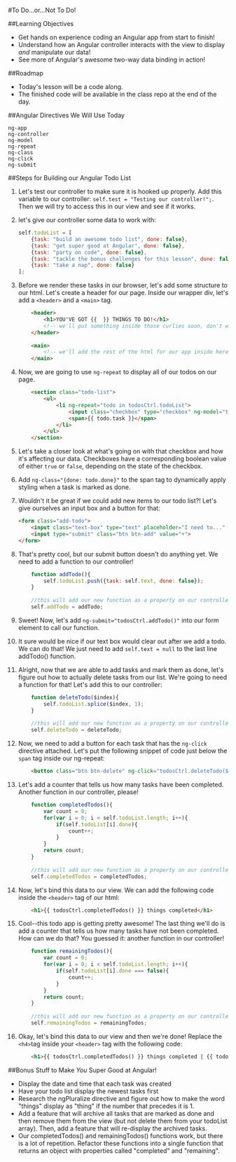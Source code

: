 #To Do...or...Not To Do!

##Learning Objectives
* Get hands on experience coding an Angular app from start to finish!
* Understand how an Angular controller interacts with the view to display _and_ manipulate our data!
* See more of Angular's awesome two-way data binding in action!

##Roadmap
* Today's lesson will be a code along.
* The finished code will be available in the class repo at the end of the day.

##Angular Directives We Will Use Today
```
ng-app
ng-controller
ng-model
ng-repeat
ng-class
ng-click
ng-submit
```

##Steps for Building our Angular Todo List
1. Let's test our controller to make sure it is hooked up properly. Add this variable to our controller: `self.test = "Testing our controller!";`. Then we will try to access this in our view and see if it works. 

2. let's give our controller some data to work with:

	```javascript
	self.todoList = [
		{task: "build an awesome todo list", done: false},
		{task: "get super good at Angular", done: false},
		{task: "party on code", done: false},
		{task: "tackle the bonus challenges for this lesson", done: false},
		{task: "take a nap", done: false}
	];
	```

3. Before we render these tasks in our browser, let's add some structure to our html.  Let's create a header for our page.  Inside our wrapper div, let's add a `<header>` and a `<main>` tag.

	```html
		<header>
			<h1>YOU'VE GOT {{  }} THINGS TO DO!</h1>
			<!-- we'll put something inside those curlies soon, don't worry... -->
		</header>
		
		<main>
			<!-- we'll add the rest of the html for our app inside here -->
		</main>
	```

4. Now, we are going to use `ng-repeat` to display all of our todos on our page.  

	```html
		<section class="todo-list">
			<ul>
				<li ng-repeat="todo in todosCtrl.todoList">
					<input class="checkbox" type="checkbox" ng-model="todo.done">
					<span>{{ todo.task }}</span>
				</li>
			</ul>
		</section>
	```

5. Let's take a closer look at what's going on with that checkbox and how it's affecting our data. Checkboxes have a corresponding boolean value of either `true` or `false`, depending on the state of the checkbox.

6. Add `ng-class="{done: todo.done}"` to the span tag to dynamically apply styling when a task is marked as done.

7. Wouldn't it be great if we could add new items to our todo list?!  Let's give ourselves an input box and a button for that:

	```html
	<form class="add-todo">
		<input class="text-box" type="text" placeholder="I need to..." ng-model="todosCtrl.text">
		<input type="submit" class="btn btn-add" value="+">
	</form>
	```

8. That's pretty cool, but our submit button doesn't do anything yet.  We need to add a function to our controller!

	```javascript
		function addTodo(){
			self.todoList.push({task: self.text, done: false});
		}
		
		//this will add our new function as a property on our controller, put it up near the top of the controller.
		self.addTodo = addTodo;
	```

9. Sweet! Now, let's add `ng-submit="todosCtrl.addTodo()"` into our form element to call our function.

10. It sure would be nice if our text box would clear out after we add a todo.  We can do that!  We just need to add `self.text = null` to the last line addTodo() function.

11. Alright, now that we are able to add tasks and mark them as done, let's figure out how to actually delete tasks from our list.  We're going to need a function for that!  Let's add this to our controller:

	```javascript
		function deleteTodo($index){
			self.todoList.splice($index, 1);
		}
		
		//this will add our new function as a property on our controller
		self.deleteTodo = deleteTodo;	
	```

12. Now, we need to add a button for each task that has the `ng-click` directive attached.  Let's put the following snippet of code just below the `span` tag inside our ng-repeat:

	```html
		<button class="btn btn-delete" ng-click="todosCtrl.deleteTodo($index)">x</button>
	```

13. Let's add a counter that tells us how many tasks have been completed. Another function in our controller, please!

	```javascript
		function completedTodos(){
			var count = 0;
			for(var i = 0; i < self.todoList.length; i++){
				if(self.todoList[i].done){
					count++;
				}
			}
			return count;
		}
		
		//this will add our new function as a property on our controller
		self.completedTodos = completedTodos;
	```
		
14. Now, let's bind this data to our view.  We can add the following code inside the `<header>` tag of our html:

	```html
		<h1>{{ todosCtrl.completedTodos() }} things completed</h1>
	```

15. Cool--this todo app is getting pretty awesome!  The last thing we'll do is add a counter that tells us how many tasks have not been completed.  How can we do that?  You guessed it: another function in our controller!

	```javascript
		function remainingTodos(){
			var count = 0;
			for(var i = 0; i < self.todoList.length; i++){
				if(self.todoList[i].done === false){
					count++;
				}
			}
			return count;
		}
		
		//this will add our new function as a property on our controller
		self.remainingTodos = remainingTodos;
	```

16. Okay, let's bind this data to our view and then we're done!  Replace the `<h4>`tag inside your `<header>` tag with the following code:

	```html
		<h1>{{ todosCtrl.completedTodos() }} things completed | {{ todosCtrl.remainingTodos() }} things remaining</h1>
	```

##Bonus Stuff to Make _You_ Super Good at Angular!
* Display the date and time that each task was created
* Have your todo list display the newest tasks first
* Research the ngPluralize directive and figure out how to make the word "things" display as "thing" if the number that precedes it is 1.
* Add a feature that will archive all tasks that are marked as done and then remove them from the view (but not delete them from your todoList array).  Then, add a feature that will re-display the archived tasks.
* Our completedTodos() and remainingTodos() functions work, but there is a lot of repetition.  Refactor these functions into a single function that returns an object with properties called "completed" and "remaining".